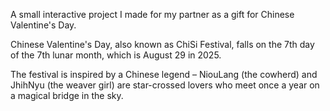 A small interactive project I made for my partner as a gift for Chinese Valentine's Day.

Chinese Valentine's Day, also known as ChiSi Festival, falls on the 7th day of the 7th lunar month, which is August 29 in 2025. 

The festival is inspired by a Chinese legend – NiouLang (the cowherd) and JhihNyu (the weaver girl) are star-crossed lovers who meet once a year on a magical bridge in the sky.
